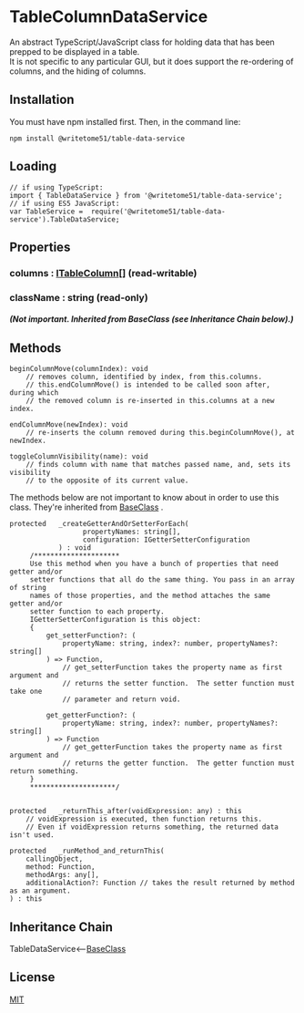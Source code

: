 # TableColumnDataService

An abstract TypeScript/JavaScript class for holding data that has been prepped to be displayed in a table.  
It is not specific to any particular GUI, but it does support the re-ordering of columns, and the 
hiding of columns.


## Installation

You must have npm installed first. Then, in the command line:

    npm install @writetome51/table-data-service

## Loading

    // if using TypeScript:
    import { TableDataService } from '@writetome51/table-data-service';
    // if using ES5 JavaScript:
    var TableService =  require('@writetome51/table-data-service').TableDataService;
    

## Properties

### columns :  [ITableColumn](https://github.com/writetome51/typescript-base-class#baseclass)[]  (read-writable)

### className : string (read-only)  
##### (Not important. Inherited from BaseClass (see Inheritance Chain below).)


## Methods
```
beginColumnMove(columnIndex): void
    // removes column, identified by index, from this.columns.
    // this.endColumnMove() is intended to be called soon after, during which
    // the removed column is re-inserted in this.columns at a new index.

endColumnMove(newIndex): void
    // re-inserts the column removed during this.beginColumnMove(), at newIndex.
    
toggleColumnVisibility(name): void
    // finds column with name that matches passed name, and, sets its visibility
    // to the opposite of its current value.
```
The methods below are not important to know about in order to use this  
class.  They're inherited from [BaseClass](https://github.com/writetome51/typescript-base-class#baseclass) .
```
protected   _createGetterAndOrSetterForEach(
                  propertyNames: string[],
                  configuration: IGetterSetterConfiguration
            ) : void
     /*********************
     Use this method when you have a bunch of properties that need getter and/or 
     setter functions that all do the same thing. You pass in an array of string 
     names of those properties, and the method attaches the same getter and/or 
     setter function to each property.
     IGetterSetterConfiguration is this object:
     {
         get_setterFunction?: (
             propertyName: string, index?: number, propertyNames?: string[]
         ) => Function,
             // get_setterFunction takes the property name as first argument and 
             // returns the setter function.  The setter function must take one 
             // parameter and return void.
     
         get_getterFunction?: (
             propertyName: string, index?: number, propertyNames?: string[]
         ) => Function
             // get_getterFunction takes the property name as first argument and 
             // returns the getter function.  The getter function must return something.
     }
     *********************/ 
   
   
protected   _returnThis_after(voidExpression: any) : this
    // voidExpression is executed, then function returns this.
    // Even if voidExpression returns something, the returned data isn't used.

protected   _runMethod_and_returnThis(
    callingObject, 
    method: Function, 
    methodArgs: any[], 
    additionalAction?: Function // takes the result returned by method as an argument.
) : this
```


## Inheritance Chain

TableDataService<--[BaseClass](https://github.com/writetome51/typescript-base-class#baseclass)


## License
[MIT](https://choosealicense.com/licenses/mit/)